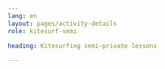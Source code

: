 ```yaml
---
lang: en
layout: pages/activity-details
role: kitesurf-semi

heading: Kitesurfing semi-private lessons

---
```

